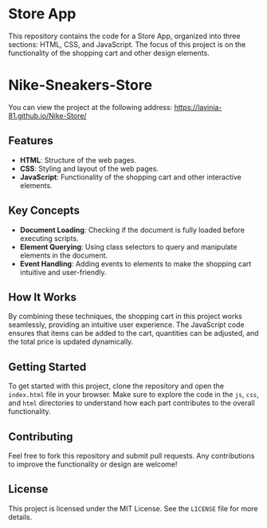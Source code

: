 
# Store App

This repository contains the code for a Store App, organized into three sections: HTML, CSS, and JavaScript. The focus of this project is on the functionality of the shopping cart and other design elements.

# Nike-Sneakers-Store

You can view the project at the following address:
https://lavinia-81.github.io/Nike-Store/

## Features

- **HTML**: Structure of the web pages.
- **CSS**: Styling and layout of the web pages.
- **JavaScript**: Functionality of the shopping cart and other interactive elements.

## Key Concepts

- **Document Loading**: Checking if the document is fully loaded before executing scripts.
- **Element Querying**: Using class selectors to query and manipulate elements in the document.
- **Event Handling**: Adding events to elements to make the shopping cart intuitive and user-friendly.

## How It Works

By combining these techniques, the shopping cart in this project works seamlessly, providing an intuitive user experience. The JavaScript code ensures that items can be added to the cart, quantities can be adjusted, and the total price is updated dynamically.

## Getting Started

To get started with this project, clone the repository and open the `index.html` file in your browser. Make sure to explore the code in the `js`, `css`, and `html` directories to understand how each part contributes to the overall functionality.

## Contributing

Feel free to fork this repository and submit pull requests. Any contributions to improve the functionality or design are welcome!

## License

This project is licensed under the MIT License. See the `LICENSE` file for more details.
